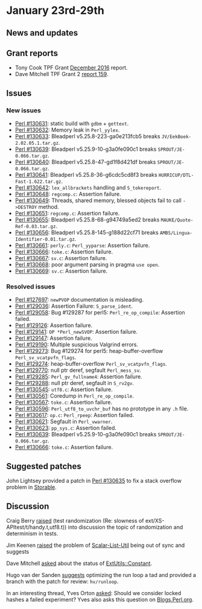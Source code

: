 # January 23rd-29th

## News and updates


## Grant reports


* Tony Cook TPF Grant
  [December 2016](http://nntp.perl.org/group/perl.perl5.porters/242508)
  report.
* Dave Mitchell TPF Grant 2
  [report 159](http://nntp.perl.org/group/perl.perl5.porters/242546).

## Issues

### New issues

* [Perl #130631](http://rt.perl.org/Ticket/Display.html?id=130631):
  static build with `gdbm` + `gettext`.
* [Perl #130632](http://rt.perl.org/Ticket/Display.html?id=130632):
  Memory leak in `Perl_yylex`.
* [Perl #130633](http://rt.perl.org/Ticket/Display.html?id=130633):
  Bleadperl v5.25.8-223-ga0e213fcb5 breaks
  `JV/EekBoek-2.02.05.1.tar.gz`.
* [Perl #130639](http://rt.perl.org/Ticket/Display.html?id=130639):
  Bleadperl v5.25.9-10-g3a0fe090c1 breaks
  `SPROUT/JE-0.066.tar.gz`.
* [Perl #130640](http://rt.perl.org/Ticket/Display.html?id=130640):
  Bleadperl v5.25.8-47-gd1f8d421df breaks
  `SPROUT/JE-0.066.tar.gz`.
* [Perl #130641](http://rt.perl.org/Ticket/Display.html?id=130641):
  Bleadperl v5.25.8-36-g6cdc5cd8f3 breaks
  `HURRICUP/DTL-Fast-1.622.tar.gz`.
* [Perl #130642](http://rt.perl.org/Ticket/Display.html?id=130642):
  `lex_allbrackets` handling and `S_tokereport`.
* [Perl #130648](http://rt.perl.org/Ticket/Display.html?id=130648):
  `regcomp.c`: Assertion failure.
* [Perl #130649](http://rt.perl.org/Ticket/Display.html?id=130649):
  Threads, shared memory, blessed objects fail to call `->DESTROY`
  method.
* [Perl #130651](http://rt.perl.org/Ticket/Display.html?id=130651):
  `regcomp.c`: Assertion failure.
* [Perl #130655](http://rt.perl.org/Ticket/Display.html?id=130655):
  Bleadperl v5.25.8-68-g94749a5ed2 breaks
  `MAUKE/Quote-Ref-0.03.tar.gz`.
* [Perl #130656](http://rt.perl.org/Ticket/Display.html?id=130656):
  Bleadperl v5.25.8-145-g188d22cf71 breaks
  `AMBS/Lingua-Identifier-0.01.tar.gz`.
* [Perl #130661](http://rt.perl.org/Ticket/Display.html?id=130661):
  `perly.c`: `Perl_yyparse`: Assertion failure.
* [Perl #130666](http://rt.perl.org/Ticket/Display.html?id=130666):
  `toke.c`: Assertion failure.
* [Perl #130667](http://rt.perl.org/Ticket/Display.html?id=130667):
  `sv.c`: Assertion failure.
* [Perl #130668](http://rt.perl.org/Ticket/Display.html?id=130668):
  poor argument parsing in pragma `use open`.
* [Perl #130669](http://rt.perl.org/Ticket/Display.html?id=130669):
  `sv.c`: Assertion failure.

### Resolved issues

* [Perl #127697](http://rt.perl.org/Ticket/Display.html?id=127697):
  `newPVOP` documentation is misleading.
* [Perl #129036](http://rt.perl.org/Ticket/Display.html?id=129036):
  Assertion Failure: `S_parse_ident`.
* [Perl #129058](http://rt.perl.org/Ticket/Display.html?id=129058): Bug
  \#129287 for perl5: `Perl_re_op_compile`: Assertion failed.
* [Perl #129126](http://rt.perl.org/Ticket/Display.html?id=129126):
  Assertion failure.
* [Perl #129141](http://rt.perl.org/Ticket/Display.html?id=129141):
  `OP *Perl_newSVOP`: Assertion failure.
* [Perl #129147](http://rt.perl.org/Ticket/Display.html?id=129147):
  Assertion failure.
* [Perl #129190](http://rt.perl.org/Ticket/Display.html?id=129190):
  Multiple suspicious Valgrind errors.
* [Perl #129273](http://rt.perl.org/Ticket/Display.html?id=129273): Bug
  \#129274 for perl5: heap-buffer-overflow `Perl_sv_vcatpvfn_flags`.
* [Perl #129274](http://rt.perl.org/Ticket/Display.html?id=129274):
  heap-buffer-overflow `Perl_sv_vcatpvfn_flags`.
* [Perl #129770](http://rt.perl.org/Ticket/Display.html?id=129770):
  null ptr deref, segfault `Perl_mess_sv`.
* [Perl #129285](http://rt.perl.org/Ticket/Display.html?id=129285):
  `Perl_gv_fullname4`: Assertion failure.
* [Perl #129288](http://rt.perl.org/Ticket/Display.html?id=129288):
  null ptr deref, segfault in `S_rv2gv`.
* [Perl #130545](http://rt.perl.org/Ticket/Display.html?id=130545):
  `utf8.c`: Assertion failure.
* [Perl #130561](http://rt.perl.org/Ticket/Display.html?id=130561):
  Coredump in `Perl_re_op_compile`.
* [Perl #130567](http://rt.perl.org/Ticket/Display.html?id=130567):
  `toke.c`: Assertion failure.
* [Perl #130596](http://rt.perl.org/Ticket/Display.html?id=130596):
  `Perl_utf8_to_uvchr_buf` has no prototype in any `.h` file.
* [Perl #130617](http://rt.perl.org/Ticket/Display.html?id=130617):
  `op.c`: `Perl_rpeep`: Assertion failed.
* [Perl #130621](http://rt.perl.org/Ticket/Display.html?id=130621):
  Segfault in `Perl_vwarner`.
* [Perl #130623](http://rt.perl.org/Ticket/Display.html?id=130623):
  `pp_sys.c`: Assertion failed.
* [Perl #130639](http://rt.perl.org/Ticket/Display.html?id=130639):
  Bleadperl v5.25.9-10-g3a0fe090c1 breaks
  `SPROUT/JE-0.066.tar.gz`.
* [Perl #130666](http://rt.perl.org/Ticket/Display.html?id=130666):
  `toke.c`: Assertion failure.

## Suggested patches

John Lightsey provided a patch in
[Perl #130635](http://rt.perl.org/Ticket/Display.html?id=130635)
to fix a stack overflow problem in
[Storable](http://metacpan.org/pod/Storable).

## Discussion

Craig Berry
[raised](http://nntp.perl.org/group/perl.perl5.porters/242530) (test
randomization \(Re: slowness of ext/XS\-APItest/t/handy\.t,utf8\.t\))
into discussion the topic of randomization and determinism in tests.

Jim Keenen
[raised](http://nntp.perl.org/group/perl.perl5.porters/242482) the
problem of
[Scalar-List-Util](https://metacpan.org/release/Scalar-List-Utils)
being out of sync and suggests

Dave Mitchell
[asked](http://nntp.perl.org/group/perl.perl5.porters/242516) about the
status of
[ExtUtils::Constant](http://metacpan.org/pod/ExtUtils::Constant).

Hugo van der Sanden
[suggests](http://nntp.perl.org/group/perl.perl5.porters/242550)
optimizing the run loop a tad and provided a branch with the patch for
review: `hv/runloop`.

In an interesting thread, Yves Orton
[asked](http://nntp.perl.org/group/perl.perl5.porters/242664): Should
we consider locked hashes a failed experiment? Yves also asks this
question on
[Blogs.Perl.org](http://blogs.perl.org/users/demerphq/2017/01/are-restrictedlocked-hashes-a-failed-experiment.html).
